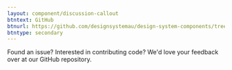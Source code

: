 ```yaml
---
layout: component/discussion-callout
btntext: GitHub
btnurl: https://github.com/designsystemau/design-system-components/tree/master/packages/select
btntype: secondary
---
```


 Found an issue? Interested in contributing code? We'd love your feedback over at our GitHub repository.
